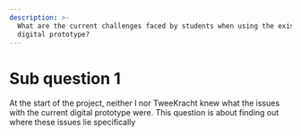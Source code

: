 ```yaml
---
description: >-
  What are the current challenges faced by students when using the existing
  digital prototype?
---
```


# Sub question 1

At the start of the project, neither I nor TweeKracht knew what the issues with the current digital prototype were. This question is about finding out where these issues lie specifically
